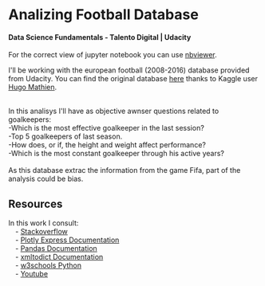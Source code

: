 # Analizing Football Database
#### Data Science Fundamentals - Talento Digital | Udacity

For the correct view of jupyter notebook you can use <a href="https://nbviewer.jupyter.org/github/javosch/analizing_football_database/blob/main/analizing_football_database.ipynb">nbviewer</a>.

I'll be working with the european football (2008-2016) database provided from Udacity. You can find the original database <a href="https://www.kaggle.com/hugomathien/soccer">here</a> thanks to Kaggle user <a href="https://www.kaggle.com/hugomathien/soccer">Hugo Mathien</a>.<br><br>

In this analisys I'll have as objective awnser questions related to goalkeepers:<br>
    -Which is the most effective goalkeeper in the last session?<br>
    -Top 5 goalkeepers of last season.<br>
    -How does, or if, the height and weight affect performance?<br>
    -Which is the most constant goalkeeper through his active years?<br>
<br>
As this database extrac the information from the game Fifa, part of the analysis could be bias.

## Resources
In this work I consult:<br>
&emsp;- <a href="https://stackoverflow.com/">Stackoverflow</a><br>
&emsp;- <a href="https://plotly.com/">Plotly Express Documentation</a><br>
&emsp;- <a href="https://pandas.pydata.org/">Pandas Documentation</a><br>
&emsp;- <a href="https://github.com/martinblech/xmltodict">xmltodict Documentation</a><br>
&emsp;- <a href="https://www.w3schools.com/python/default.asp">w3schools Python</a><br>
&emsp;- <a href="https://www.youtube.com/">Youtube</a>
